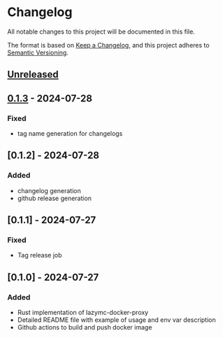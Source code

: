 # Changelog

All notable changes to this project will be documented in this file.

The format is based on [Keep a Changelog](https://keepachangelog.com/en/1.1.0/),
and this project adheres to [Semantic Versioning](https://semver.org/spec/v2.0.0.html).

## [Unreleased]

## [0.1.3] - 2024-07-28

### Fixed

-   tag name generation for changelogs

## [0.1.2] - 2024-07-28

### Added

-   changelog generation
-   github release generation

## [0.1.1] - 2024-07-27

### Fixed

-   Tag release job

## [0.1.0] - 2024-07-27

### Added

-   Rust implementation of lazymc-docker-proxy
-   Detailed README file with example of usage and env var description
-   Github actions to build and push docker image

[Unreleased]: https://github.com/joesturge/lazymc-docker-proxy/compare/0.1.3...HEAD

[0.1.3]: https://github.com/joesturge/lazymc-docker-proxy/compare/refs/tags/v0.1.2...0.1.3

[refs/tags/v0.1.2]: https://github.com/joesturge/lazymc-docker-proxy/compare/2f088c883fbe5cb90672e059ba63e1046e1fb252...refs/tags/v0.1.2
